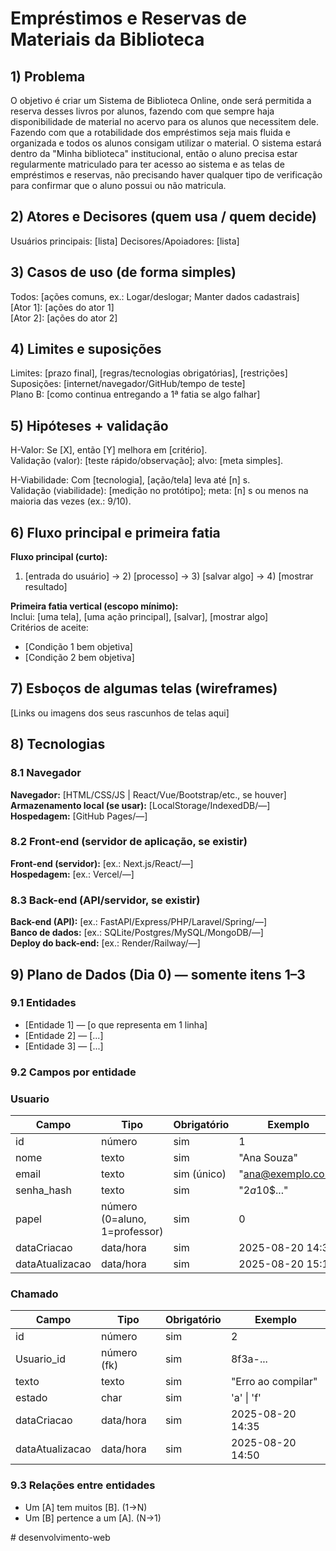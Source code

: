 # Empréstimos e Reservas de Materiais da Biblioteca
<!-- EXEMPLO: "Empréstimos e Reservas de Materiais da Biblioteca" -->

## 1) Problema
<!-- Escreva o problema sem falar de telas/tecnologias.
     Responda: Quem sofre? Onde? O que atrapalha? Por que isso importa?
     Em uma realidade alternativa, alunos precisam diariamente de livros para que possam acompanhar suas
     aulas. Como em uma turma de Desenvolvimento WEB existem 42 alunos e apenas 13 exemplares emprestáveis 
     do livro "Lógica de Programação e algoritmos com JavaScript", por exemplo, os alunos precisam rotacionar de uma 
     forma dinâmica a forma como pegam esse livro emprestado, tendo a possibilidade de ficarem com ele 
     durante um dia.
     
      -->
O objetivo é criar um Sistema de Biblioteca Online, onde será permitida a reserva desses livros por alunos,
     fazendo com que sempre haja disponibilidade de material no acervo para os alunos que necessitem dele. Fazendo com 
     que a rotabilidade dos empréstimos seja mais fluida e organizada e todos os alunos consigam utilizar o material.
     O sistema estará dentro da "Minha biblioteca" institucional, então o aluno precisa estar regularmente matriculado 
     para ter acesso ao sistema e as telas de empréstimos e reservas, não precisando haver qualquer tipo de verificação 
     para confirmar que o aluno possui ou não matricula.

## 2) Atores e Decisores (quem usa / quem decide)
<!-- Liste papéis (não nomes).
     EXEMPLO:
     Usuários principais: Alunos regulamente matriculados, bibliotecários
     Decisores/Apoiadores: Bibliotecários -->
Usuários principais: [lista]
Decisores/Apoiadores: [lista]

## 3) Casos de uso (de forma simples)
<!-- Formato "Ator: ações que pode fazer".
     DICA: Use "Manter (inserir, mostrar, editar, remover)" quando for CRUD.
     EXEMPLO:
     Todos: Logar/deslogar do sistema; Manter dados cadastrais
     Aluno: Pode pesquisar livros e verificar quantos exemplares estão se disponíveis se o livro existir no acervo.
     Ele pode também fazer a reserva de um único exemplar, caso não esteja disponível e vai ficar em uma fila de espera
     para quando o material estiver disponível. Ele também pode emprestar um livro, deixando ele no seu nome para que 
     faça a retirada do material na biblioteca.
     Bibliotecários: Podem atulizar a quantidade de exemplares disponíveis no acervo, verificar a fila de espera, emprestam os materiais disponíveis, atualizam a fila e o status do material. 

      -->
Todos: [ações comuns, ex.: Logar/deslogar; Manter dados cadastrais]  
[Ator 1]: [ações do ator 1]  
[Ator 2]: [ações do ator 2] 

## 4) Limites e suposições
<!-- Simples assim:
     - Limites = regras/prazos/obrigações que você não controla.
     - Suposições = coisas que você espera ter e podem falhar.
     - Plano B = como você segue com a 1ª fatia se algo falhar.

     O aluno pode pedir emprestado apenas um exemplar de cada material, podendo ficar com ele durante 24hrs. Ele pode
     fazer a devolução a qualquer momento, porém ele não pode renovar o livro no mesmo dia, para que possa haver a rotatividade
     esperada. Ele, no entando, pode reservar o livro e entrar na fila de espera para poder pegar outro exemplar. Caso vença a 
     data de devolução do material, o aluno ficará impossibilidade de fazer uma nova reserva ou empréstimo durante 24hrs.
     -->
Limites: [prazo final], [regras/tecnologias obrigatórias], [restrições]  
Suposições: [internet/navegador/GitHub/tempo de teste]  
Plano B: [como continua entregando a 1ª fatia se algo falhar]

## 5) Hipóteses + validação
<!-- Preencha as duas frases abaixo. Simples e direto.
     EXEMPLO Valor: Se o aluno ver sua posição na fila, sente mais controle e conclui melhor a atividade.
     Validação: teste com 5 alunos; sucesso se ≥4 abrem/fecham chamado sem ajuda.
     EXEMPLO Viabilidade: Com app no navegador (HTML/CSS/JS + armazenamento local),
     criar e listar chamados responde em até 1 segundo na maioria das vezes (ex.: 9 de cada 10).
     Validação: medir no protótipo com 30 ações; meta: pelo menos 27 de 30 ações (9/10) em 1s ou menos. -->
H-Valor: Se [X], então [Y] melhora em [critério].  
Validação (valor): [teste rápido/observação]; alvo: [meta simples].

H-Viabilidade: Com [tecnologia], [ação/tela] leva até [n] s.  
Validação (viabilidade): [medição no protótipo]; meta: [n] s ou menos na maioria das vezes (ex.: 9/10).

## 6) Fluxo principal e primeira fatia
<!-- Pense “Entrada → Processo → Saída”.
     Fluxo principal:
     1) Aluno faz uma pesquisa de um material;
     2) Checa quantos materias estão disponíveis;
     3) Se tiver disponibilidade -> faz reserva pra retirar na biblioteca;
     4) Se não tiver mais exemplares -> faz reserva e entra na fila para retirada;
     5) Bibliotecário recebe notificação para fazer a liberação do material;
     6) Faz a entrega para o aluno do material;
     7) Depois de fazer o uso necessário, o aluno devolve o material;
     8) Bibliotecário atualiza o status do material devolvido ou o atribui para o próximo da fila.

     EXEMPLO de Fluxo:
     1) Aluno faz login
     2) Clica em "Pedir ajuda" e descreve a dúvida
     3) Sistema salva e coloca na fila
     4) Lista mostra ordem e tempo desde criação
     5) Professor encerra o chamado
     EXEMPLO de 1ª fatia:
     Inclui login simples, criar chamado, listar em ordem.
     Critérios de aceite (objetivos): criar → aparece na lista com horário; encerrar → some ou marca "fechado". -->
**Fluxo principal (curto):**  
1) [entrada do usuário] → 2) [processo] → 3) [salvar algo] → 4) [mostrar resultado]

**Primeira fatia vertical (escopo mínimo):**  
Inclui: [uma tela], [uma ação principal], [salvar], [mostrar algo]  
Critérios de aceite:
- [Condição 1 bem objetiva]
- [Condição 2 bem objetiva]

## 7) Esboços de algumas telas (wireframes)
<!-- Vale desenho no papel (foto), Figma, Excalidraw, etc. Não precisa ser bonito, precisa ser claro.
     EXEMPLO de telas:
     • Login
     • Lista de chamados (ordem + tempo desde criação)
     • Novo chamado (formulário simples)
     • Painel do professor (atender/encerrar)
     EXEMPLO de imagem:
     ![Wireframe - Lista de chamados](img/wf-lista-chamados.png) -->
[Links ou imagens dos seus rascunhos de telas aqui]

## 8) Tecnologias
<!-- Liste apenas o que você REALMENTE pretende usar agora. -->

### 8.1 Navegador
**Navegador:** [HTML/CSS/JS | React/Vue/Bootstrap/etc., se houver]  
**Armazenamento local (se usar):** [LocalStorage/IndexedDB/—]  
**Hospedagem:** [GitHub Pages/—]

### 8.2 Front-end (servidor de aplicação, se existir)
**Front-end (servidor):** [ex.: Next.js/React/—]  
**Hospedagem:** [ex.: Vercel/—]

### 8.3 Back-end (API/servidor, se existir)
**Back-end (API):** [ex.: FastAPI/Express/PHP/Laravel/Spring/—]  
**Banco de dados:** [ex.: SQLite/Postgres/MySQL/MongoDB/—]  
**Deploy do back-end:** [ex.: Render/Railway/—]

## 9) Plano de Dados (Dia 0) — somente itens 1–3
<!-- Defina só o essencial para criar o banco depois. -->

### 9.1 Entidades
<!-- EXEMPLO:
     - Usuario — pessoa que usa o sistema (aluno/professor)
     - Chamado — pedido de ajuda criado por um usuário -->
- [Entidade 1] — [o que representa em 1 linha]
- [Entidade 2] — [...]
- [Entidade 3] — [...]

### 9.2 Campos por entidade
<!-- Use tipos simples: uuid, texto, número, data/hora, booleano, char. -->

### Usuario
| Campo           | Tipo                          | Obrigatório | Exemplo            |
|-----------------|-------------------------------|-------------|--------------------|
| id              | número                        | sim         | 1                  |
| nome            | texto                         | sim         | "Ana Souza"        |
| email           | texto                         | sim (único) | "ana@exemplo.com"  |
| senha_hash      | texto                         | sim         | "$2a$10$..."       |
| papel           | número (0=aluno, 1=professor) | sim         | 0                  |
| dataCriacao     | data/hora                     | sim         | 2025-08-20 14:30   |
| dataAtualizacao | data/hora                     | sim         | 2025-08-20 15:10   |

### Chamado
| Campo           | Tipo               | Obrigatório | Exemplo                 |
|-----------------|--------------------|-------------|-------------------------|
| id              | número             | sim         | 2                       |
| Usuario_id      | número (fk)        | sim         | 8f3a-...                |
| texto           | texto              | sim         | "Erro ao compilar"      |
| estado          | char               | sim         | 'a' \| 'f'              |
| dataCriacao     | data/hora          | sim         | 2025-08-20 14:35        |
| dataAtualizacao | data/hora          | sim         | 2025-08-20 14:50        |

### 9.3 Relações entre entidades
<!-- Frases simples bastam. EXEMPLO:
     Um Usuario tem muitos Chamados (1→N).
     Um Chamado pertence a um Usuario (N→1). -->
- Um [A] tem muitos [B]. (1→N)
- Um [B] pertence a um [A]. (N→1)


<!-- 
Procurar todos os comandos npm's precisos para que possa rodar o node.js.
Também iniciar o trabalho, tentando utilizar o que já produzi em DOO com a biblioteca digital que ue criei.
Tentar fazer o mais simples possível para que não fique complicado de modificar e entender o fluxo.
Já possuo o problema e já sei mais ou menos como chegar na solução. O que o professor explicou na sala é facilmente
entendido com o chat, mas sempre daquele jeito: pede pra ele explicar e aprende a fazer sozinha.
Preciso fazer com que o que está rodando no VS suba automaticamente para o GitHub. Para isso, tenho que alterar a minha chave SSH
talvez até mesmo reconfigurar o Git.

Isso é para ser entregue até semana que vem. 
Tudo o que ele produz em sala de aula ele também adiciona ao repositório dele no Git e no SIGAA.
Precisa criar uma pasta src e um arquivo .gitignore, para dentro desta pasta ir adicionando arquivos que não precisam ir para o git.
 --># desenvolvimento-web
